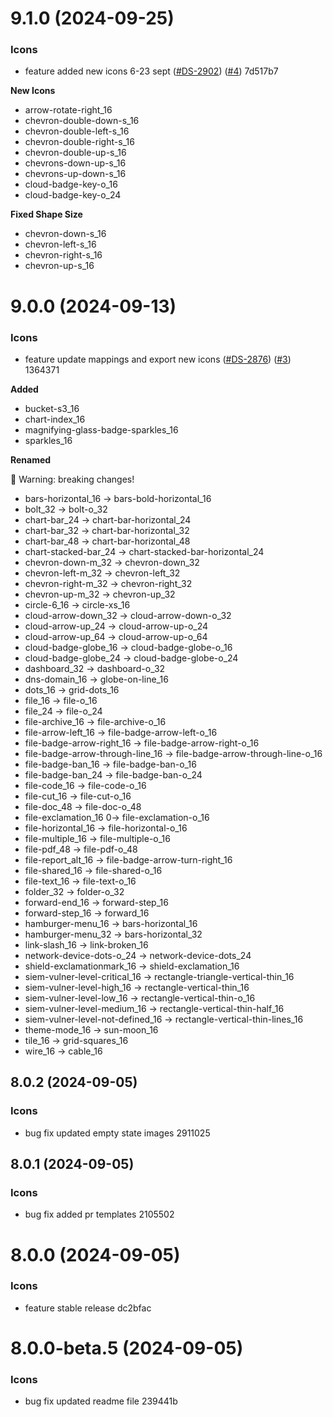 # 9.1.0 (2024-09-25)

### Icons

 * feature  added new icons 6-23 sept ([#DS-2902](https://github.com/koobiq/icons/issues/issue/DS-2902)) ([#4](https://github.com/koobiq/icons/issues/4)) 7d517b7

**New Icons**
* arrow-rotate-right_16
* chevron-double-down-s_16
* chevron-double-left-s_16
* chevron-double-right-s_16
* chevron-double-up-s_16
* chevrons-down-up-s_16
* chevrons-up-down-s_16
* cloud-badge-key-o_16
* cloud-badge-key-o_24

**Fixed Shape Size**
* chevron-down-s_16
* chevron-left-s_16
* chevron-right-s_16
* chevron-up-s_16

# 9.0.0 (2024-09-13)

### Icons

 * feature  update mappings and export new icons ([#DS-2876](https://github.com/koobiq/icons/issues/issue/DS-2876)) ([#3](https://github.com/koobiq/icons/issues/3)) 1364371

 **Added**
 * bucket-s3_16
 * chart-index_16
 * magnifying-glass-badge-sparkles_16
 * sparkles_16

 **Renamed**

🚨 Warning: breaking changes!
 * bars-horizontal_16 -> bars-bold-horizontal_16
 * bolt_32 -> bolt-o_32
 * chart-bar_24 -> chart-bar-horizontal_24
 * chart-bar_32 -> chart-bar-horizontal_32
 * chart-bar_48 -> chart-bar-horizontal_48
 * chart-stacked-bar_24 -> chart-stacked-bar-horizontal_24
 * chevron-down-m_32 -> chevron-down_32
 * chevron-left-m_32 -> chevron-left_32
 * chevron-right-m_32 -> chevron-right_32
 * chevron-up-m_32 -> chevron-up_32
 * circle-6_16 -> circle-xs_16
 * cloud-arrow-down_32 -> cloud-arrow-down-o_32
 * cloud-arrow-up_24 -> cloud-arrow-up-o_24
 * cloud-arrow-up_64 -> cloud-arrow-up-o_64
 * cloud-badge-globe_16 -> cloud-badge-globe-o_16
 * cloud-badge-globe_24 -> cloud-badge-globe-o_24
 * dashboard_32 -> dashboard-o_32
 * dns-domain_16 -> globe-on-line_16
 * dots_16 -> grid-dots_16
 * file_16 -> file-o_16
 * file_24 -> file-o_24
 * file-archive_16 -> file-archive-o_16
 * file-arrow-left_16 -> file-badge-arrow-left-o_16
 * file-badge-arrow-right_16 -> file-badge-arrow-right-o_16
 * file-badge-arrow-through-line_16 -> file-badge-arrow-through-line-o_16
 * file-badge-ban_16 -> file-badge-ban-o_16
 * file-badge-ban_24 -> file-badge-ban-o_24
 * file-code_16 -> file-code-o_16
 * file-cut_16 -> file-cut-o_16
 * file-doc_48 -> file-doc-o_48
 * file-exclamation_16 0-> file-exclamation-o_16
 * file-horizontal_16 -> file-horizontal-o_16
 * file-multiple_16 -> file-multiple-o_16
 * file-pdf_48 -> file-pdf-o_48
 * file-report_alt_16 -> file-badge-arrow-turn-right_16
 * file-shared_16 -> file-shared-o_16
 * file-text_16 -> file-text-o_16
 * folder_32 -> folder-o_32
 * forward-end_16 -> forward-step_16
 * forward-step_16 -> forward_16
 * hamburger-menu_16 -> bars-horizontal_16
 * hamburger-menu_32 -> bars-horizontal_32
 * link-slash_16 -> link-broken_16
 * network-device-dots-o_24 -> network-device-dots_24
 * shield-exclamationmark_16 -> shield-exclamation_16
 * siem-vulner-level-critical_16 -> rectangle-triangle-vertical-thin_16
 * siem-vulner-level-high_16 -> rectangle-vertical-thin_16
 * siem-vulner-level-low_16 -> rectangle-vertical-thin-o_16
 * siem-vulner-level-medium_16 -> rectangle-vertical-thin-half_16
 * siem-vulner-level-not-defined_16 -> rectangle-vertical-thin-lines_16
 * theme-mode_16 -> sun-moon_16
 * tile_16 -> grid-squares_16
 * wire_16 -> cable_16

## 8.0.2 (2024-09-05)

### Icons

 * bug fix  updated empty state images 2911025

## 8.0.1 (2024-09-05)

### Icons

 * bug fix  added pr templates 2105502

# 8.0.0 (2024-09-05)

### Icons

 * feature  stable release dc2bfac

# 8.0.0-beta.5 (2024-09-05)

### Icons

 * bug fix  updated readme file 239441b

